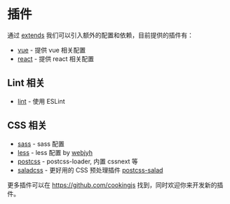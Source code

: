 # 插件

通过 [extends](configuration.html#extends) 我们可以引入额外的配置和依赖，目前提供的插件有：

- [vue](https://github.com/cookingjs/cooking-vue) - 提供 vue 相关配置
- [react](https://github.com/cookingjs/cooking-react) - 提供 react 相关配置

## Lint 相关
- [lint](https://github.com/cookingjs/cooking-lint) - 使用 ESLint

## CSS 相关
- [sass](https://github.com/cookingjs/cooking-sass) - sass 配置
- [less](https://github.com/webjyh/cooking-less) - less 配置 by [webjyh](https://github.com/webjyh)
- [postcss](https://github.com/cookingjs/cooking-postcss) - postcss-loader, 内置 cssnext 等
- [saladcss](https://github.com/cookingjs/cooking-saladcss) - 更好用的 CSS 预处理插件 [postcss-salad](http://elemefe.github.io/postcss-salad)

更多插件可以在 https://github.com/cookingjs 找到，同时欢迎你来开发新的插件。